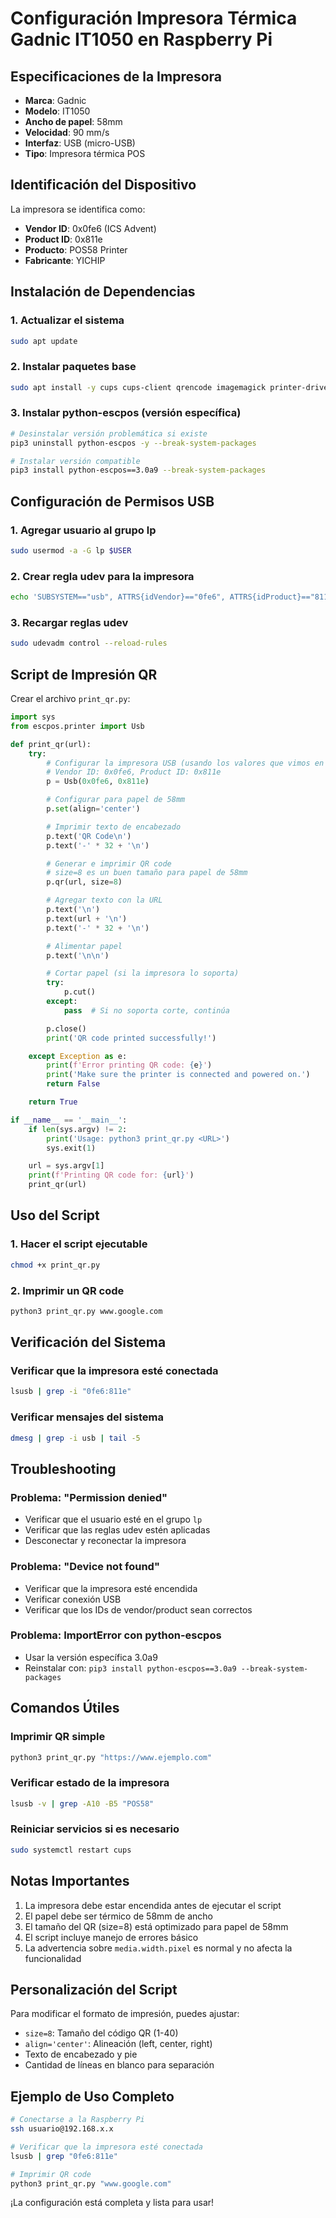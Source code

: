 # Configuración Impresora Térmica Gadnic IT1050 en Raspberry Pi

## Especificaciones de la Impresora

- **Marca**: Gadnic
- **Modelo**: IT1050
- **Ancho de papel**: 58mm
- **Velocidad**: 90 mm/s
- **Interfaz**: USB (micro-USB)
- **Tipo**: Impresora térmica POS

## Identificación del Dispositivo

La impresora se identifica como:

- **Vendor ID**: 0x0fe6 (ICS Advent)
- **Product ID**: 0x811e
- **Producto**: POS58 Printer
- **Fabricante**: YICHIP

## Instalación de Dependencias

### 1. Actualizar el sistema

```bash
sudo apt update
```

### 2. Instalar paquetes base

```bash
sudo apt install -y cups cups-client qrencode imagemagick printer-driver-escpr python3-pip python3-usb
```

### 3. Instalar python-escpos (versión específica)

```bash
# Desinstalar versión problemática si existe
pip3 uninstall python-escpos -y --break-system-packages

# Instalar versión compatible
pip3 install python-escpos==3.0a9 --break-system-packages
```

## Configuración de Permisos USB

### 1. Agregar usuario al grupo lp

```bash
sudo usermod -a -G lp $USER
```

### 2. Crear regla udev para la impresora

```bash
echo 'SUBSYSTEM=="usb", ATTRS{idVendor}=="0fe6", ATTRS{idProduct}=="811e", MODE="0666"' | sudo tee /etc/udev/rules.d/99-pos-printer.rules
```

### 3. Recargar reglas udev

```bash
sudo udevadm control --reload-rules
```

## Script de Impresión QR

Crear el archivo `print_qr.py`:

```python
import sys
from escpos.printer import Usb

def print_qr(url):
    try:
        # Configurar la impresora USB (usando los valores que vimos en lsusb)
        # Vendor ID: 0x0fe6, Product ID: 0x811e
        p = Usb(0x0fe6, 0x811e)

        # Configurar para papel de 58mm
        p.set(align='center')

        # Imprimir texto de encabezado
        p.text('QR Code\n')
        p.text('-' * 32 + '\n')

        # Generar e imprimir QR code
        # size=8 es un buen tamaño para papel de 58mm
        p.qr(url, size=8)

        # Agregar texto con la URL
        p.text('\n')
        p.text(url + '\n')
        p.text('-' * 32 + '\n')

        # Alimentar papel
        p.text('\n\n')

        # Cortar papel (si la impresora lo soporta)
        try:
            p.cut()
        except:
            pass  # Si no soporta corte, continúa

        p.close()
        print('QR code printed successfully!')

    except Exception as e:
        print(f'Error printing QR code: {e}')
        print('Make sure the printer is connected and powered on.')
        return False

    return True

if __name__ == '__main__':
    if len(sys.argv) != 2:
        print('Usage: python3 print_qr.py <URL>')
        sys.exit(1)

    url = sys.argv[1]
    print(f'Printing QR code for: {url}')
    print_qr(url)
```

## Uso del Script

### 1. Hacer el script ejecutable

```bash
chmod +x print_qr.py
```

### 2. Imprimir un QR code

```bash
python3 print_qr.py www.google.com
```

## Verificación del Sistema

### Verificar que la impresora esté conectada

```bash
lsusb | grep -i "0fe6:811e"
```

### Verificar mensajes del sistema

```bash
dmesg | grep -i usb | tail -5
```

## Troubleshooting

### Problema: "Permission denied"

- Verificar que el usuario esté en el grupo `lp`
- Verificar que las reglas udev estén aplicadas
- Desconectar y reconectar la impresora

### Problema: "Device not found"

- Verificar que la impresora esté encendida
- Verificar conexión USB
- Verificar que los IDs de vendor/product sean correctos

### Problema: ImportError con python-escpos

- Usar la versión específica 3.0a9
- Reinstalar con: `pip3 install python-escpos==3.0a9 --break-system-packages`

## Comandos Útiles

### Imprimir QR simple

```bash
python3 print_qr.py "https://www.ejemplo.com"
```

### Verificar estado de la impresora

```bash
lsusb -v | grep -A10 -B5 "POS58"
```

### Reiniciar servicios si es necesario

```bash
sudo systemctl restart cups
```

## Notas Importantes

1. La impresora debe estar encendida antes de ejecutar el script
2. El papel debe ser térmico de 58mm de ancho
3. El tamaño del QR (size=8) está optimizado para papel de 58mm
4. El script incluye manejo de errores básico
5. La advertencia sobre `media.width.pixel` es normal y no afecta la funcionalidad

## Personalización del Script

Para modificar el formato de impresión, puedes ajustar:

- `size=8`: Tamaño del código QR (1-40)
- `align='center'`: Alineación (left, center, right)
- Texto de encabezado y pie
- Cantidad de líneas en blanco para separación

## Ejemplo de Uso Completo

```bash
# Conectarse a la Raspberry Pi
ssh usuario@192.168.x.x

# Verificar que la impresora esté conectada
lsusb | grep "0fe6:811e"

# Imprimir QR code
python3 print_qr.py "www.google.com"
```

¡La configuración está completa y lista para usar!
